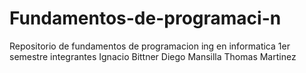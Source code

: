 # Fundamentos-de-programaci-n
Repositorio de fundamentos de programacion ing en informatica 1er semestre
integrantes 
Ignacio Bittner 
Diego Mansilla
Thomas Martinez